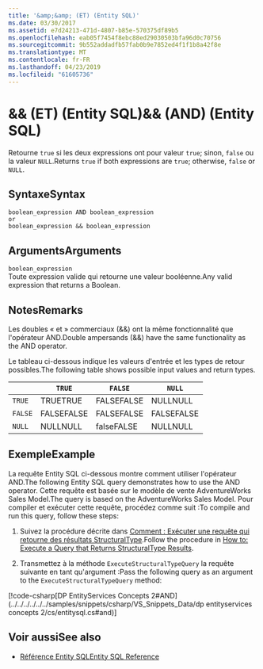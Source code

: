```yaml
---
title: '&amp;&amp; (ET) (Entity SQL)'
ms.date: 03/30/2017
ms.assetid: e7d24213-471d-4807-b85e-570375df89b5
ms.openlocfilehash: eab05f7454f8ebc88ed29030503bfa96d0c70756
ms.sourcegitcommit: 9b552addadfb57fab0b9e7852ed4f1f1b8a42f8e
ms.translationtype: MT
ms.contentlocale: fr-FR
ms.lasthandoff: 04/23/2019
ms.locfileid: "61605736"
---
```

# <a name="ampamp-and-entity-sql"></a><span data-ttu-id="28dcc-102">&amp;&amp; (ET) (Entity SQL)</span><span class="sxs-lookup"><span data-stu-id="28dcc-102">&amp;&amp; (AND) (Entity SQL)</span></span>
<span data-ttu-id="28dcc-103">Retourne `true` si les deux expressions ont pour valeur `true`; sinon, `false` ou la valeur `NULL`.</span><span class="sxs-lookup"><span data-stu-id="28dcc-103">Returns `true` if both expressions are `true`; otherwise, `false` or `NULL`.</span></span>  
  
## <a name="syntax"></a><span data-ttu-id="28dcc-104">Syntaxe</span><span class="sxs-lookup"><span data-stu-id="28dcc-104">Syntax</span></span>  
  
```  
boolean_expression AND boolean_expression  
or  
boolean_expression && boolean_expression  
```  
  
## <a name="arguments"></a><span data-ttu-id="28dcc-105">Arguments</span><span class="sxs-lookup"><span data-stu-id="28dcc-105">Arguments</span></span>  
 `boolean_expression`  
 <span data-ttu-id="28dcc-106">Toute expression valide qui retourne une valeur booléenne.</span><span class="sxs-lookup"><span data-stu-id="28dcc-106">Any valid expression that returns a Boolean.</span></span>  
  
## <a name="remarks"></a><span data-ttu-id="28dcc-107">Notes</span><span class="sxs-lookup"><span data-stu-id="28dcc-107">Remarks</span></span>  
 <span data-ttu-id="28dcc-108">Les doubles « et » commerciaux (&&) ont la même fonctionnalité que l'opérateur AND.</span><span class="sxs-lookup"><span data-stu-id="28dcc-108">Double ampersands (&&) have the same functionality as the AND operator.</span></span>  
  
 <span data-ttu-id="28dcc-109">Le tableau ci-dessous indique les valeurs d'entrée et les types de retour possibles.</span><span class="sxs-lookup"><span data-stu-id="28dcc-109">The following table shows possible input values and return types.</span></span>  
  
||`TRUE`|`FALSE`|`NULL`|  
|-|------------|-------------|------------|  
|`TRUE`|<span data-ttu-id="28dcc-110">TRUE</span><span class="sxs-lookup"><span data-stu-id="28dcc-110">TRUE</span></span>|<span data-ttu-id="28dcc-111">FALSE</span><span class="sxs-lookup"><span data-stu-id="28dcc-111">FALSE</span></span>|<span data-ttu-id="28dcc-112">NULL</span><span class="sxs-lookup"><span data-stu-id="28dcc-112">NULL</span></span>|  
|`FALSE`|<span data-ttu-id="28dcc-113">FALSE</span><span class="sxs-lookup"><span data-stu-id="28dcc-113">FALSE</span></span>|<span data-ttu-id="28dcc-114">FALSE</span><span class="sxs-lookup"><span data-stu-id="28dcc-114">FALSE</span></span>|<span data-ttu-id="28dcc-115">FALSE</span><span class="sxs-lookup"><span data-stu-id="28dcc-115">FALSE</span></span>|  
|`NULL`|<span data-ttu-id="28dcc-116">NULL</span><span class="sxs-lookup"><span data-stu-id="28dcc-116">NULL</span></span>|<span data-ttu-id="28dcc-117">false</span><span class="sxs-lookup"><span data-stu-id="28dcc-117">FALSE</span></span>|<span data-ttu-id="28dcc-118">NULL</span><span class="sxs-lookup"><span data-stu-id="28dcc-118">NULL</span></span>|  
  
## <a name="example"></a><span data-ttu-id="28dcc-119">Exemple</span><span class="sxs-lookup"><span data-stu-id="28dcc-119">Example</span></span>  
 <span data-ttu-id="28dcc-120">La requête Entity SQL ci-dessous montre comment utiliser l'opérateur AND.</span><span class="sxs-lookup"><span data-stu-id="28dcc-120">The following Entity SQL query demonstrates how to use the AND operator.</span></span> <span data-ttu-id="28dcc-121">Cette requête est basée sur le modèle de vente AdventureWorks Sales Model.</span><span class="sxs-lookup"><span data-stu-id="28dcc-121">The query is based on the AdventureWorks Sales Model.</span></span> <span data-ttu-id="28dcc-122">Pour compiler et exécuter cette requête, procédez comme suit :</span><span class="sxs-lookup"><span data-stu-id="28dcc-122">To compile and run this query, follow these steps:</span></span>  
  
1. <span data-ttu-id="28dcc-123">Suivez la procédure décrite dans [Comment : Exécuter une requête qui retourne des résultats StructuralType](../../../../../../docs/framework/data/adonet/ef/how-to-execute-a-query-that-returns-structuraltype-results.md).</span><span class="sxs-lookup"><span data-stu-id="28dcc-123">Follow the procedure in [How to: Execute a Query that Returns StructuralType Results](../../../../../../docs/framework/data/adonet/ef/how-to-execute-a-query-that-returns-structuraltype-results.md).</span></span>  
  
2. <span data-ttu-id="28dcc-124">Transmettez à la méthode `ExecuteStructuralTypeQuery` la requête suivante en tant qu'argument :</span><span class="sxs-lookup"><span data-stu-id="28dcc-124">Pass the following query as an argument to the `ExecuteStructuralTypeQuery` method:</span></span>  
  
 [!code-csharp[DP EntityServices Concepts 2#AND](../../../../../../samples/snippets/csharp/VS_Snippets_Data/dp entityservices concepts 2/cs/entitysql.cs#and)]  
  
## <a name="see-also"></a><span data-ttu-id="28dcc-125">Voir aussi</span><span class="sxs-lookup"><span data-stu-id="28dcc-125">See also</span></span>

- [<span data-ttu-id="28dcc-126">Référence Entity SQL</span><span class="sxs-lookup"><span data-stu-id="28dcc-126">Entity SQL Reference</span></span>](../../../../../../docs/framework/data/adonet/ef/language-reference/entity-sql-reference.md)
